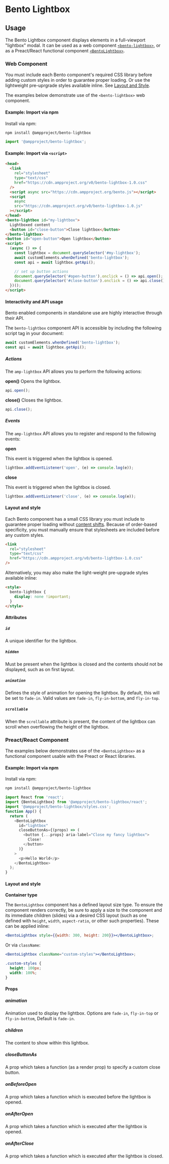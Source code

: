# Bento Lightbox

## Usage

The Bento Lightbox component displays elements in a full-viewport "lightbox" modal. It can be used as a web component [`<bento-lightbox>`](#web-component), or as a Preact/React functional component [`<BentoLightbox>`](#preactreact-component).

### Web Component

You must include each Bento component's required CSS library before adding custom styles in order to guarantee proper loading. Or use the lightweight pre-uprgrade styles available inline. See [Layout and Style](#layout-and-style).

The examples below demonstrate use of the `<bento-lightbox>` web component.

#### Example: Import via npm

Install via npm:

```sh
npm install @ampproject/bento-lightbox
```

```javascript
import '@ampproject/bento-lightbox';
```

#### Example: Import via `<script>`

```html
<head>
  <link
    rel="stylesheet"
    type="text/css"
    href="https://cdn.ampproject.org/v0/bento-lightbox-1.0.css"
  />
  <script async src="https://cdn.ampproject.org/bento.js"></script>
  <script
    async
    src="https://cdn.ampproject.org/v0/bento-lightbox-1.0.js"
  ></script>
</head>
<bento-lightbox id="my-lightbox">
  Lightboxed content
  <button id="close-button">Close lightbox</button>
</bento-lightbox>
<button id="open-button">Open lightbox</button>
<script>
  (async () => {
    const lightbox = document.querySelector('#my-lightbox');
    await customElements.whenDefined('bento-lightbox');
    const api = await lightbox.getApi();

    // set up button actions
    document.querySelector('#open-button').onclick = () => api.open();
    document.querySelector('#close-button').onclick = () => api.close();
  })();
</script>
```

#### Interactivity and API usage

Bento enabled components in standalone use are highly interactive through their API.

The `bento-lightbox` component API is accessible by including the following script tag in your document:

```js
await customElements.whenDefined('bento-lightbox');
const api = await lightbox.getApi();
```

##### Actions

The `amp-lightbox` API allows you to perform the following actions:

**open()**
Opens the lightbox.

```js
api.open();
```

**close()**
Closes the lightbox.

```js
api.close();
```

##### Events

The `amp-lightbox` API allows you to register and respond to the following events:

**open**

This event is triggered when the lightbox is opened.

```js
lightbox.addEventListener('open', (e) => console.log(e));
```

**close**

This event is triggered when the lightbox is closed.

```js
lightbox.addEventListener('close', (e) => console.log(e));
```

#### Layout and style

Each Bento component has a small CSS library you must include to guarantee proper loading without [content shifts](https://web.dev/cls/). Because of order-based specificity, you must manually ensure that stylesheets are included before any custom styles.

```html
<link
  rel="stylesheet"
  type="text/css"
  href="https://cdn.ampproject.org/v0/bento-lightbox-1.0.css"
/>
```

Alternatively, you may also make the light-weight pre-upgrade styles available inline:

```html
<style>
  bento-lightbox {
    display: none !important;
  }
</style>
```

#### Attributes

##### `id`

A unique identifier for the lightbox.

##### `hidden`

Must be present when the lightbox is closed and the contents should not be displayed, such as on first layout.

##### `animation`

Defines the style of animation for opening the lightbox. By default, this will
be set to `fade-in`. Valid values are `fade-in`, `fly-in-bottom`, and
`fly-in-top`.

##### `scrollable`

When the `scrollable` attribute is present, the content of the lightbox can
scroll when overflowing the height of the lightbox.

### Preact/React Component

The examples below demonstrates use of the `<BentoLightbox>` as a functional component usable with the Preact or React libraries.

#### Example: Import via npm

Install via npm:

```sh
npm install @ampproject/bento-lightbox
```

```javascript
import React from 'react';
import {BentoLightbox} from '@ampproject/bento-lightbox/react';
import '@ampproject/bento-lightbox/styles.css';
function App() {
  return (
    <BentoLightbox
      id="lightbox"
      closeButtonAs={(props) => (
        <button {...props} aria-label="Close my fancy lightbox">
          Close!
        </button>
      )}
    >
      <p>Hello World</p>
    </BentoLightbox>
  );
}
```

#### Layout and style

**Container type**

The `BentoLightbox` component has a defined layout size type. To ensure the component renders correctly, be sure to apply a size to the component and its immediate children (slides) via a desired CSS layout (such as one defined with `height`, `width`, `aspect-ratio`, or other such properties). These can be applied inline:

```jsx
<BentoLightbox style={{width: 300, height: 200}}></BentoLightbox>;
```

Or via `className`:

```jsx
<BentoLightbox className="custom-styles"></BentoLightbox>;
```

```css
.custom-styles {
  height: 100px;
  width: 100%;
}
```

#### Props

##### **animation**

Animation used to display the lightbox. Options are `fade-in`, `fly-in-top` or `fly-in-bottom`, Default is `fade-in`.

##### **children**

The content to show within this lightbox.

##### **closeButtonAs**

A prop which takes a function (as a render prop) to specify a custom close button.

##### **onBeforeOpen**

A prop which takes a function which is executed before the lightbox is opened.

##### **onAfterOpen**

A prop which takes a function which is executed after the lightbox is opened.

##### **onAfterClose**

A prop which takes a function which is executed after the lightbox is closed.
